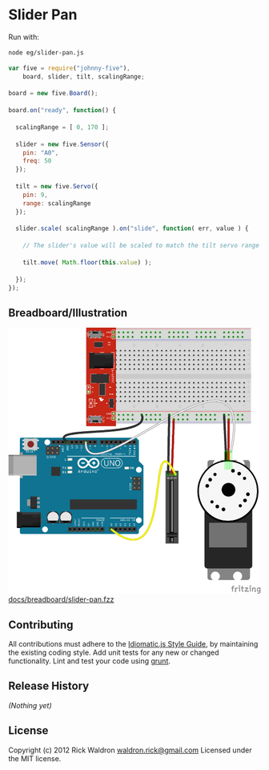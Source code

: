 # Slider Pan

Run with:
```bash
node eg/slider-pan.js
```


```javascript
var five = require("johnny-five"),
    board, slider, tilt, scalingRange;

board = new five.Board();

board.on("ready", function() {

  scalingRange = [ 0, 170 ];

  slider = new five.Sensor({
    pin: "A0",
    freq: 50
  });

  tilt = new five.Servo({
    pin: 9,
    range: scalingRange
  });

  slider.scale( scalingRange ).on("slide", function( err, value ) {

    // The slider's value will be scaled to match the tilt servo range

    tilt.move( Math.floor(this.value) );

  });
});

```


## Breadboard/Illustration


![docs/breadboard/slider-pan.png](breadboard/slider-pan.png)
[docs/breadboard/slider-pan.fzz](breadboard/slider-pan.fzz)









## Contributing
All contributions must adhere to the [Idiomatic.js Style Guide](https://github.com/rwldrn/idiomatic.js),
by maintaining the existing coding style. Add unit tests for any new or changed functionality. Lint and test your code using [grunt](https://github.com/cowboy/grunt).

## Release History
_(Nothing yet)_

## License
Copyright (c) 2012 Rick Waldron <waldron.rick@gmail.com>
Licensed under the MIT license.
